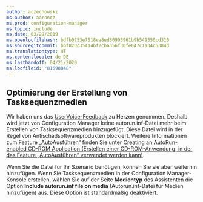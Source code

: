 ```yaml
---
author: aczechowski
ms.author: aaroncz
ms.prod: configuration-manager
ms.topic: include
ms.date: 03/29/2019
ms.openlocfilehash: bdfb0253e7518ea8ed80993961b9b549350cd310
ms.sourcegitcommit: bbf820c35414bf2cba356f30fe047c1a34c5384d
ms.translationtype: HT
ms.contentlocale: de-DE
ms.lasthandoff: 04/21/2020
ms.locfileid: "81698848"
---
```

## <a name="improvement-to-task-sequence-media-creation"></a><a name="bkmk_tsmedia"></a> Optimierung der Erstellung von Tasksequenzmedien

<!-- 4090666 -->

Wir haben uns das [UserVoice-Feedback](https://configurationmanager.uservoice.com/forums/300492-ideas/suggestions/20306074-add-ability-to-not-include-autorun-inf-when-buildi) zu Herzen genommen. Deshalb wird jetzt von Configuration Manager keine autorun.inf-Datei mehr beim Erstellen von Tasksequenzmedien hinzugefügt. Diese Datei wird in der Regel von Antischadsoftwareprodukten blockiert. Weitere Informationen zum Feature „AutoAusführen“ finden Sie unter [Creating an AutoRun-enabled CD-ROM Application (Erstellen einer CD-ROM-Anwendung, in der das Feature „AutoAusführen“ verwendet werden kann)](https://docs.microsoft.com/windows/desktop/shell/autoplay).

Wenn Sie die Datei für Ihr Szenario benötigen, können Sie sie aber weiterhin hinzufügen. Wenn Sie Tasksequenzmedien in der Configuration Manager-Konsole erstellen, wählen Sie auf der Seite **Medientyp** des Assistenten die Option **Include autorun.inf file on media** (Autorun.inf-Datei für Medien hinzufügen) aus. Diese Option ist standardmäßig deaktiviert.
